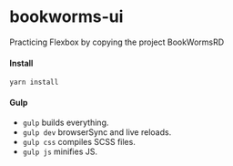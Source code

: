 # bookworms-ui
Practicing Flexbox by copying the project BookWormsRD

#### Install
`yarn install`

#### Gulp

- `gulp` builds everything.
- `gulp dev` browserSync and live reloads.
- `gulp css` compiles SCSS files.
- `gulp js` minifies JS.

